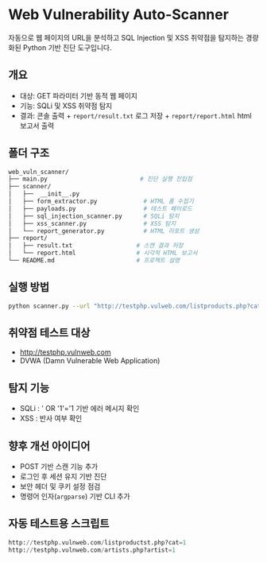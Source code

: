 # Web Vulnerability Auto-Scanner
자동으로 웹 페이지의 URL을 분석하고 SQL Injection 및 XSS 취약점을 탐지하는 경량화된 Python 기반 진단 도구입니다.

## 개요
- 대상: GET 파라미터 기반 동적 웹 페이지
- 기능: SQLi 및 XSS 취약점 탐지
- 결과: 콘솔 출력 + `report/result.txt` 로그 저장 + `report/report.html` html 보고서 출력

## 폴더 구조
```bash
web_vuln_scanner/
├── main.py                          # 진단 실행 진입점
├── scanner/
│   ├──  __init__.py
│   ├── form_extractor.py             # HTML 폼 수집기
│   ├── payloads.py                   # 테스트 페이로드
│   ├── sql_injection_scanner.py      # SQLi 탐지
│   ├── xss_scanner.py                # XSS 탐지
│   └── report_generator.py           # HTML 리포트 생성
├── report/
│   ├── result.txt                  # 스캔 결과 저장
│   └── report.html                 # 시각적 HTML 보고서
└── README.md                       # 프로젝트 설명
```
       


## 실행 방법
```bash
python scanner.py --url "http://testphp.vulweb.com/listproducts.php?cat=1"
```


## 취약점 테스트 대상
- http://testphp.vulnweb.com
- DVWA (Damn Vulnerable Web Application)

## 탐지 기능
- SQLi : ' OR '1'='1 기반 에러 메시지 확인
- XSS : <script>alert(1)</script> 반사 여부 확인

## 향후 개선 아이디어
- POST 기반 스캔 기능 추가
- 로그인 후 세션 유지 기반 진단
- 보안 헤더 및 쿠키 설정 점검
- 명령어 인자(`argparse`) 기반 CLI 추가

## 자동 테스트용 스크립트
```python
http://testphp.vulnweb.com/listproductst.php?cat=1
http://testphp.vulnweb.com/artists.php?artist=1
